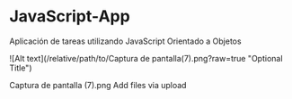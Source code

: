 # JavaScript-App
Aplicación de tareas utilizando JavaScript Orientado a Objetos

![Alt text](/relative/path/to/Captura de pantalla(7).png?raw=true "Optional Title")

Captura de pantalla (7).png
Add files via upload


